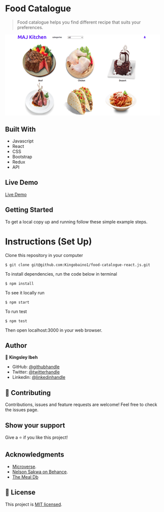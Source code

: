 # Food Catalogue

> Food catalogue helps you find different recipe that suits your preferences.

![screenshot](./src/Img/foodcatalogue.png)

## Built With

- Javascript
- React
- CSS
- Bootstrap
- Redux
- API

## Live Demo

[Live Demo](https://maj-kitchen.netlify.app/)

## Getting Started

To get a local copy up and running follow these simple example steps.

# Instructions (Set Up)

Clone this repository in your computer

```
$ git clone git@github.com:Kingobaino1/food-catalogue-react.js.git
```

To install dependencies, run the code below in terminal

```
$ npm install
```

To see it locally run

```
$ npm start
```

To run test

```
$ npm test
```

Then open localhost:3000 in your web browser.

## Author

👤 **Kingsley Ibeh**

- GitHub: [@githubhandle](https://github.com/Kingobaino1)
- Twitter: [@twitterhandle](https://twitter.com/ibehkingso)
- Linkedin: [@linkedinhandle](https://www.linkedin.com/in/kingsley-ibeh/)

## 🤝 Contributing

Contributions, issues and feature requests are welcome!
Feel free to check the issues page.

## Show your support

Give a ⭐️ if you like this project!

## Acknowledgments

- [Microverse](https://www.microverse.org/).
- [ Nelson Sakwa on Behance](<https://www.behance.net/gallery/31579789/Ballhead-App-(Free-PSDs)>).
- [The Meal Db](https://www.themealdb.com/api.php)

## 📝 License

This project is [MIT licensed](/LICENSE).
